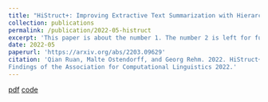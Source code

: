 ```yaml
---
title: "HiStruct+: Improving Extractive Text Summarization with Hierarchical Structure Information"
collection: publications
permalink: /publication/2022-05-histruct
excerpt: 'This paper is about the number 1. The number 2 is left for future work.'
date: 2022-05
paperurl: 'https://arxiv.org/abs/2203.09629'
citation: 'Qian Ruan, Malte Ostendorff, and Georg Rehm. 2022. HiStruct+: Improving Extractive Text Summarization with Hierarchical Structure Information. In:
Findings of the Association for Computational Linguistics 2022.'
---
```



[pdf](https://arxiv.org/pdf/2203.09629.pdf)
[code](https://github.com/QianRuan/histruct)


